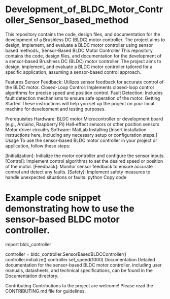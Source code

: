 # Development_of_BLDC_Motor_Controller_Sensor_based_method
This repository contains the code, design files, and documentation for the development of a Brushless DC (BLDC) motor controller. The project aims to design, implement, and evaluate a BLDC motor controller using sensor based methods., 
Sensor-Based BLDC Motor Controller
This repository contains the code, design files, and documentation for the development of a sensor-based Brushless DC (BLDC) motor controller. The project aims to design, implement, and evaluate a BLDC motor controller tailored for a specific application, assuming a sensor-based control approach.

Features
Sensor Feedback: Utilizes sensor feedback for accurate control of the BLDC motor.
Closed-Loop Control: Implements closed-loop control algorithms for precise speed and position control.
Fault Detection: Includes fault detection mechanisms to ensure safe operation of the motor.
Getting Started
These instructions will help you set up the project on your local machine for development and testing purposes.

Prerequisites
Hardware:
BLDC motor
Microcontroller or development board (e.g., Arduino, Raspberry Pi)
Hall-effect sensors or other position sensors
Motor driver circuitry
Software:
MatLab
Installing
[Insert installation instructions here, including any necessary setup or configuration steps.]
Usage
To use the sensor-based BLDC motor controller in your project or application, follow these steps:

[Initialization]: Initialize the motor controller and configure the sensor inputs.
[Control]: Implement control algorithms to set the desired speed or position of the motor.
[Feedback]: Monitor sensor feedback to ensure accurate control and detect any faults.
[Safety]: Implement safety measures to handle unexpected situations or faults.
python
Copy code
# Example code snippet demonstrating how to use the sensor-based BLDC motor controller.
import bldc_controller

controller = bldc_controller.SensorBasedBLDCController()
controller.initialize()
controller.set_speed(1000)
Documentation
Detailed documentation for the sensor-based BLDC motor controller, including user manuals, datasheets, and technical specifications, can be found in the Documentation directory.

Contributing
Contributions to the project are welcome! Please read the CONTRIBUTING.md file for guidelines.
